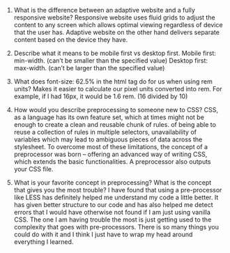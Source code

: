 1.	What is the difference between an adaptive website and a fully responsive website?
Responsive website uses fluid grids to adjust the content to any screen which allows optimal viewing regardless of device that the user has. Adaptive website on the other hand delivers separate content based on the device they have.

2.	Describe what it means to be mobile first vs desktop first.
Mobile first: min-width. (can’t be smaller than the specified value)
Desktop first: max-width. (can’t be larger than the specified value)

3.	What does font-size: 62.5% in the html tag do for us when using rem units?
Makes it easier to calculate our pixel units converted into rem. For example, if I had 16px, it would be 1.6 rem. (16 divided by 10)

4.	How would you describe preprocessing to someone new to CSS?
CSS, as a language has its own feature set, which at times might not be enough to create a clean and reusable chunk of rules. of being able to reuse a collection of rules in multiple selectors, unavailability of variables which may lead to ambiguous pieces of data across the stylesheet.
To overcome most of these limitations, the concept of a preprocessor was born – offering an advanced way of writing CSS, which extends the basic functionalities. A preprocessor also outputs your CSS file.

5.	What is your favorite concept in preprocessing? What is the concept that gives you the most trouble?
I have found that using a pre-processor like LESS has definitely helped me understand my code a little better. It has given better structure to our code and has also helped me detect errors that I would have otherwise not found if I am just using vanilla CSS. The one I am having trouble the most is just getting used to the complexity that goes with pre-processors. There is so many things you could do with it and I think I just have to wrap my head around everything I learned.
